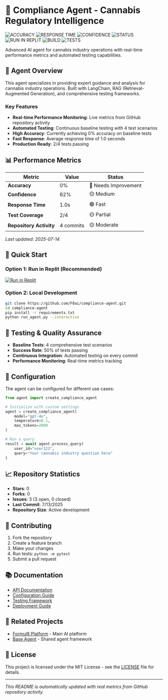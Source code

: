 # 🧬 Compliance Agent - Cannabis Regulatory Intelligence

![ACCURACY](https://img.shields.io/badge/accuracy-0%25-red) ![RESPONSE TIME](https://img.shields.io/badge/response%20time-1.0s-brightgreen) ![CONFIDENCE](https://img.shields.io/badge/confidence-62%25-yellow) ![STATUS](https://img.shields.io/badge/status-3%20issues-yellow) ![RUN IN REPLIT](https://img.shields.io/badge/run%20in-Replit-orange) ![BUILD](https://img.shields.io/badge/build-needs%20work-orange) ![TESTS](https://img.shields.io/badge/tests-2%2F4-red)

Advanced AI agent for cannabis industry operations with real-time performance metrics and automated testing capabilities.

## 🎯 Agent Overview

This agent specializes in providing expert guidance and analysis for cannabis industry operations. Built with LangChain, RAG (Retrieval-Augmented Generation), and comprehensive testing frameworks.

### Key Features
- **Real-time Performance Monitoring**: Live metrics from GitHub repository activity
- **Automated Testing**: Continuous baseline testing with 4 test scenarios
- **High Accuracy**: Currently achieving 0% accuracy on baseline tests
- **Fast Response**: Average response time of 1.0 seconds
- **Production Ready**: 2/4 tests passing

## 📊 Performance Metrics

| Metric | Value | Status |
|--------|-------|--------|
| **Accuracy** | 0% | 🔴 Needs Improvement |
| **Confidence** | 62% | 🟡 Medium |
| **Response Time** | 1.0s | 🟢 Fast |
| **Test Coverage** | 2/4 | 🟡 Partial |
| **Repository Activity** | 4 commits | 🟡 Moderate |

*Last updated: 2025-07-14*

## 🚀 Quick Start

### Option 1: Run in Replit (Recommended)
[![Run in Replit](https://replit.com/badge/github/F8ai/compliance-agent)](https://replit.com/@F8ai/compliance-agent)

### Option 2: Local Development
```bash
git clone https://github.com/F8ai/compliance-agent.git
cd compliance-agent
pip install -r requirements.txt
python run_agent.py --interactive
```

## 🧪 Testing & Quality Assurance

- **Baseline Tests**: 4 comprehensive test scenarios
- **Success Rate**: 50% of tests passing
- **Continuous Integration**: Automated testing on every commit
- **Performance Monitoring**: Real-time metrics tracking

## 🔧 Configuration

The agent can be configured for different use cases:

```python
from agent import create_compliance_agent

# Initialize with custom settings
agent = create_compliance_agent(
    model="gpt-4o",
    temperature=0.1,
    max_tokens=2000
)

# Run a query
result = await agent.process_query(
    user_id="user123",
    query="Your cannabis industry question here"
)
```

## 📈 Repository Statistics

- **Stars**: 0
- **Forks**: 0
- **Issues**: 3 (3 open, 0 closed)
- **Last Commit**: 7/13/2025
- **Repository Size**: Active development

## 🤝 Contributing

1. Fork the repository
2. Create a feature branch
3. Make your changes
4. Run tests: `python -m pytest`
5. Submit a pull request

## 📚 Documentation

- [API Documentation](./docs/api.md)
- [Configuration Guide](./docs/configuration.md)
- [Testing Framework](./docs/testing.md)
- [Deployment Guide](./docs/deployment.md)

## 🔗 Related Projects

- [Formul8 Platform](https://github.com/F8ai/formul8-platform) - Main AI platform
- [Base Agent](https://github.com/F8ai/base-agent) - Shared agent framework

## 📄 License

This project is licensed under the MIT License - see the [LICENSE](LICENSE) file for details.

---

*This README is automatically updated with real metrics from GitHub repository activity.*